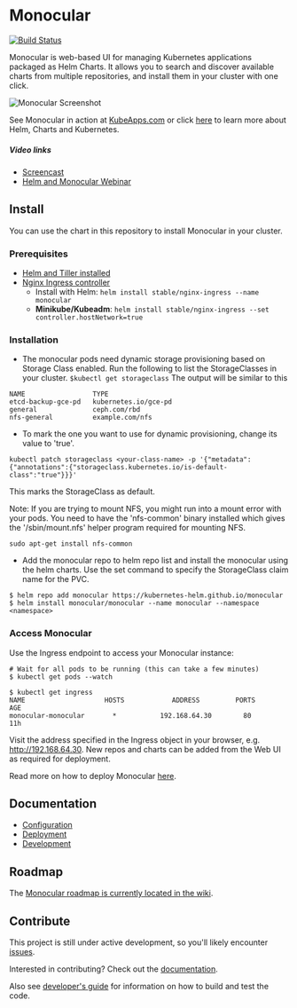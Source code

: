 # Monocular
[![Build
Status](https://travis-ci.org/kubernetes-helm/monocular.svg?branch=master)](https://travis-ci.org/kubernetes-helm/monocular)

Monocular is web-based UI for managing Kubernetes applications packaged as Helm
Charts. It allows you to search and discover available charts from multiple
repositories, and install them in your cluster with one click.

![Monocular Screenshot](docs/MonocularScreenshot.gif)

See Monocular in action at [KubeApps.com](https://kubeapps.com) or click [here](docs/about.md) to learn more about Helm, Charts and Kubernetes.

##### Video links
- [Screencast](https://www.youtube.com/watch?v=YoEbvDrI5ng)
- [Helm and Monocular Webinar](https://www.youtube.com/watch?v=u8kDkHgRbWQ)

## Install

You can use the chart in this repository to install Monocular in your cluster.

### Prerequisites
- [Helm and Tiller installed](https://github.com/kubernetes/helm/blob/master/docs/quickstart.md)
- [Nginx Ingress controller](https://kubeapps.com/charts/stable/nginx-ingress)
  - Install with Helm: `helm install stable/nginx-ingress --name monocular`
  - **Minikube/Kubeadm**: `helm install stable/nginx-ingress --set controller.hostNetwork=true`

### Installation
- The monocular pods need dynamic storage provisioning based on Storage Class enabled. Run the following to list the StorageClasses in your cluster.
`$kubectl get storageclass`
The output will be similar to this
```console
NAME                 TYPE
etcd-backup-gce-pd   kubernetes.io/gce-pd
general              ceph.com/rbd
nfs-general          example.com/nfs
```

- To mark the one you want to use for dynamic provisioning, change its value to 'true'.

`kubectl patch storageclass <your-class-name> -p '{"metadata": {"annotations":{"storageclass.kubernetes.io/is-default-class":"true"}}}'`

This marks the StorageClass as default.

Note: If you are trying to mount NFS, you might run into a mount error with your pods. You need to have the 'nfs-common' binary installed which gives the '/sbin/mount.nfs' helper program required for mounting NFS.

`sudo apt-get install nfs-common`

- Add the monocular repo to helm repo list and install the monocular using the helm charts. Use the set command to specify the StorageClass claim name for the PVC. 
```console
$ helm repo add monocular https://kubernetes-helm.github.io/monocular
$ helm install monocular/monocular --name monocular --namespace <namespace>
```

### Access Monocular

Use the Ingress endpoint to access your Monocular instance:

```console
# Wait for all pods to be running (this can take a few minutes)
$ kubectl get pods --watch

$ kubectl get ingress
NAME                    HOSTS            ADDRESS         PORTS      AGE
monocular-monocular       *           192.168.64.30        80        11h
```

Visit the address specified in the Ingress object in your browser, e.g. http://192.168.64.30. New repos and charts can be added from the Web UI as required for deployment.

Read more on how to deploy Monocular [here](deployment/monocular/README.md).

## Documentation

- [Configuration](deployment/monocular/README.md#configuration)
- [Deployment](deployment/monocular/README.md)
- [Development](docs/development.md)

## Roadmap

The [Monocular roadmap is currently located in the wiki](https://github.com/kubernetes-helm/monocular/wiki/Roadmap).

## Contribute

This project is still under active development, so you'll likely encounter
[issues](https://github.com/kubernetes-helm/monocular/issues).

Interested in contributing? Check out the [documentation](CONTRIBUTING.md).

Also see [developer's guide](docs/development.md) for information on how to
build and test the code.
